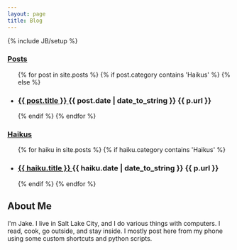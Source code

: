 ```yaml
---
layout: page
title: Blog
---
```

{% include JB/setup %}
<div class="row">
  <div class="span8">
    <h3><a href="/posts">
      Posts
    </a></h3>
    <ul class="posts">
      {% for post in site.posts %}
      {% if post.category contains 'Haikus' %}
      {% else %}
      <li>
        <h3>
          <a href="{{ post.url }}">
            {{ post.title }}
          </a>
           <span class="post-date">
            {{ post.date | date_to_string }}
          </span>
          <span>
          {{ p.url }}
          </span>
        </h3>
      </li>
      {% endif %}
      {% endfor %}
    </ul>
    <h3><a href="/haikus">
      Haikus
    </a></h3>
    <ul class="posts">
      {% for haiku in site.posts %}
      {% if haiku.category contains 'Haikus' %}
      <li>
        <h3>
          <a href="{{ haiku.url }}">
            {{ haiku.title }}
          </a>
          <span class="post-date">
            {{ haiku.date | date_to_string }}
          </span>
          <span>
            {{ p.url }}
          </span>
        </h3>
      </li>
      {% endif %}
      {% endfor %}
    </ul>
  </div>
  <div class="span4">
    <h2>About Me</h2>
    <p>I'm Jake. I live in Salt Lake City, and I do various things with computers. I read, cook, go outside, and stay inside. I mostly post here from my phone using some custom shortcuts and python scripts.</p>
  </div>
</div>